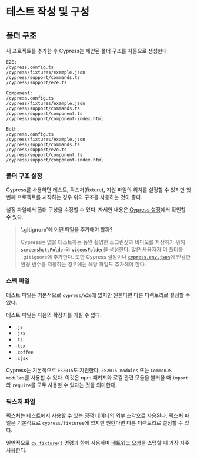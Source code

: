 # 테스트 작성 및 구성

## 폴더 구조

새 프로젝트를 추가한 후 Cypress는 제안된 폴더 구조를 자동으로 생성한다.

```
E2E:
/cypress.config.ts
/cypress/fixtures/example.json
/cypress/support/commands.ts
/cypress/support/e2e.ts

Component:
/cypress.config.ts
/cypress/fixtures/example.json
/cypress/support/commands.ts
/cypress/support/component.ts
/cypress/support/component-index.html

Both:
/cypress.config.ts
/cypress/fixtures/example.json
/cypress/support/commands.ts
/cypress/support/e2e.ts
/cypress/support/component.ts
/cypress/support/component-index.html
```

### 폴더 구조 설정

Cypress를 사용하면 테스트, 픽스처(fixture), 지원 파일의 위치를 설정할 수 있지만 첫 번째 프로젝트를 시작하는 경우 위의 구조를 사용하는 것이 좋다.

설정 파일에서 폴더 구성을 수정할 수 있다. 자세한 내용은 [Cypress 설정](https://docs.cypress.io/guides/references/configuration#Folders-Files)에서 확인할 수 있다.

> **'.gitignore'에 어떤 파일을 추가해야 할까?**
>
> Cypress는 앱을 테스트하는 동안 촬영한 스크린샷과 비디오를 저장하기 위해 [`screenshotsFolder`](https://docs.cypress.io/guides/references/configuration#Screenshots)와 [`videosFolder`](https://docs.cypress.io/guides/references/configuration#Videos)을 생성한다. 많은 사용자가 이 폴더를 `.gitignore`에 추가한다. 또한 Cypress 설정이나 [`cypress.env.json`](https://docs.cypress.io/guides/guides/environment-variables#Option-2-cypress-env-json)에 민감한 환경 변수를 저장하는 경우에는 해당 파일도 추가해야 한다.

### 스펙 파일

테스트 파일은 기본적으로 `cypress/e2e`에 있지만 원한다면 다른 디렉토리로 설정할 수 있다.

테스트 파일은 다음의 확장자를 가질 수 있다.

- `.js`
- `.jsx`
- `.ts`
- `.tsx`
- `.coffee`
- `.cjsx`

Cypress는 기본적으로 `ES2015`도 지원한다. `ES2015 modules` 또는 `CommonJS modules`를 사용할 수 있다. 이것은 npm 패키지와 로컬 관련 모듈을 불러올 때 `import`와 `require`를 모두 사용할 수 있다는 것을 의미한다.

### 픽스처 파일

픽스처는 테스트에서 사용할 수 있는 정적 데이터의 외부 조각으로 사용된다. 픽스처 파일은 기본적으로 `cypress/fixtures`에 있지만 원한다면 다른 디렉토리로 설정할 수 있다.

일반적으로 [`cy.fixture()`](https://docs.cypress.io/api/commands/fixture) 명령과 함께 사용하며 [네트워크 요청](https://docs.cypress.io/guides/guides/network-requests)을 스텁할 때 가장 자주 사용한다.